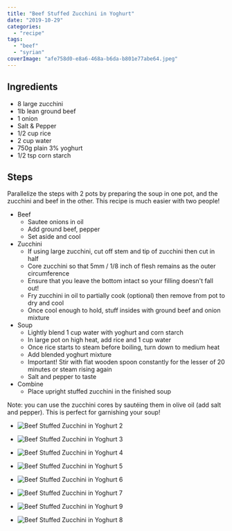 ```yaml
---
title: "Beef Stuffed Zucchini in Yoghurt"
date: "2019-10-29"
categories: 
  - "recipe"
tags: 
  - "beef"
  - "syrian"
coverImage: "afe758d0-e8a6-468a-b6da-b801e77abe64.jpeg"
---
```


## Ingredients

- 8 large zucchini
- 1lb lean ground beef
- 1 onion
- Salt & Pepper
- 1/2 cup rice
- 2 cup water
- 750g plain 3% yoghurt
- 1/2 tsp corn starch

## Steps

Parallelize the steps with 2 pots by preparing the soup in one pot, and the zucchini and beef in the other. This recipe is much easier with two people!

- Beef
    - Sautee onions in oil
    - Add ground beef, pepper
    - Set aside and cool
- Zucchini
    - If using large zucchini, cut off stem and tip of zucchini then cut in half
    - Core zucchini so that 5mm / 1/8 inch of flesh remains as the outer circumference
    - Ensure that you leave the bottom intact so your filling doesn't fall out!
    - Fry zucchini in oil to partially cook (optional) then remove from pot to dry and cool
    - Once cool enough to hold, stuff insides with ground beef and onion mixture
- Soup
    - Lightly blend 1 cup water with yoghurt and corn starch
    - In large pot on high heat, add rice and 1 cup water
    - Once rice starts to steam before boiling, turn down to medium heat
    - Add blended yoghurt mixture
    - Important! Stir with flat wooden spoon constantly for the lesser of 20 minutes or steam rising again
    - Salt and pepper to taste
- Combine
    - Place upright stuffed zucchini in the finished soup

Note: you can use the zucchini cores by sautéing them in olive oil (add salt and pepper). This is perfect for garnishing your soup!

- ![Beef Stuffed Zucchini in Yoghurt 2](images/b56c0ecb-e40a-46a7-84ae-2291ff94b508-1024x768.jpeg)
    
- ![Beef Stuffed Zucchini in Yoghurt 3](images/0fede0cf-2a5e-4276-9ff1-08ea1ad91300-1024x768.jpeg)
    
- ![Beef Stuffed Zucchini in Yoghurt 4](images/401763b3-65e7-4067-ac6e-3e6276f948fa-1024x768.jpeg)
    
- ![Beef Stuffed Zucchini in Yoghurt 5](images/391cfc1b-f8eb-4556-a4bb-76f975a86a45-1024x768.jpeg)
    
- ![Beef Stuffed Zucchini in Yoghurt 6](images/2100730f-5c5c-481d-9865-cb7249a16780-1024x768.jpeg)
    
- ![Beef Stuffed Zucchini in Yoghurt 7](images/418edf34-f48a-4fde-9484-fa73ca4a754e-1024x768.jpeg)
    
- ![Beef Stuffed Zucchini in Yoghurt 9](images/8a8b1a46-9fda-4a0d-ae06-f18f7a392b25-1024x768.jpeg)
    
- ![Beef Stuffed Zucchini in Yoghurt 8](images/3babae0a-197b-4a53-9aac-fa931c912335-1024x768.jpeg)

